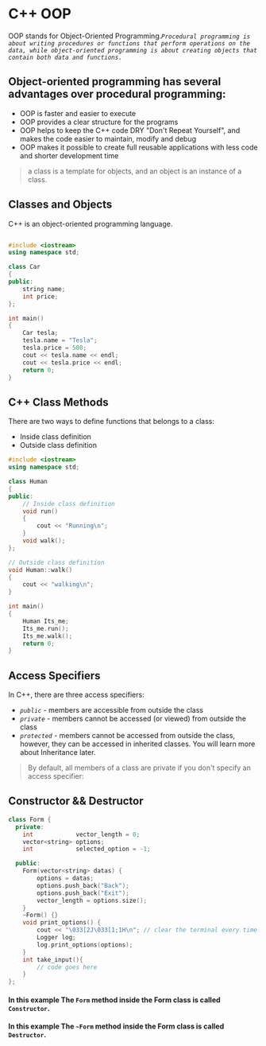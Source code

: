 # C++ OOP

OOP stands for Object-Oriented Programming._`Procedural programming is about writing procedures or functions that perform operations on the data, while object-oriented programming is about creating objects that contain both data and functions.`_

## Object-oriented programming has several advantages over procedural programming:

- OOP is faster and easier to execute
- OOP provides a clear structure for the programs
- OOP helps to keep the C++ code DRY "Don't Repeat Yourself", and makes the code easier to maintain, modify and debug
- OOP makes it possible to create full reusable applications with less code and shorter development time

> a class is a template for objects, and an object is an instance of a class.

## Classes and Objects

C++ is an object-oriented programming language.

```cpp

#include <iostream>
using namespace std;

class Car
{
public:
    string name;
    int price;
};

int main()
{
    Car tesla;
    tesla.name = "Tesla";
    tesla.price = 500;
    cout << tesla.name << endl;
    cout << tesla.price << endl;
    return 0;
}
```

## C++ Class Methods

There are two ways to define functions that belongs to a class:

- Inside class definition
- Outside class definition

```cpp
#include <iostream>
using namespace std;

class Human
{
public:
    // Inside class definition
    void run()
    {
        cout << "Running\n";
    }
    void walk();
};

// Outside class definition
void Human::walk()
{
    cout << "walking\n";
}

int main()
{
    Human Its_me;
    Its_me.run();
    Its_me.walk();
    return 0;
}
```

## Access Specifiers

In C++, there are three access specifiers:

- _`public`_ - members are accessible from outside the class
- _`private`_ - members cannot be accessed (or viewed) from outside the class
- _`protected`_ - members cannot be accessed from outside the class, however, they can be accessed in inherited classes. You will learn more about Inheritance later.

> By default, all members of a class are private if you don't specify an access specifier:

## Constructor && Destructor

```cpp
class Form {
  private:
    int            vector_length = 0;
    vector<string> options;
    int            selected_option = -1;

  public:
    Form(vector<string> datas) {
        options = datas;
        options.push_back("Back");
        options.push_back("Exit");
        vector_length = options.size();
    }
    ~Form() {}
    void print_options() {
        cout << "\033[2J\033[1;1H\n"; // clear the terminal every time before rendering the options
        Logger log;
        log.print_options(options);
    }
    int take_input(){
        // code goes here
    }
};
```

#### In this example The `Form` method inside the Form class is called `Constructor`.

#### In this example The `~Form` method inside the Form class is called `Destructor`.
